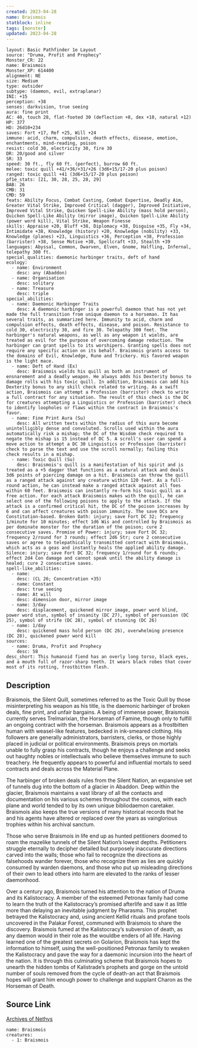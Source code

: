 ```yaml
---
created: 2023-04-28
name: Braismois
statblock: inline
tags: [monster]
updated: 2023-04-28
---
```

```statblock
layout: Basic Pathfinder 1e Layout
source: "Druma, Profit and Prophecy"
Monster_CR: 22
name: Braismois
Monster_XP: 614400
alignment: NE
size: Medium
type: outsider
subtype: (daemon, evil, extraplanar)
INI: +15
perception: +38
senses: darkvision, true seeing
aura: fine print
AC: 40, touch 28, flat-footed 30 (deflection +8, dex +10, natural +12)
HP: 377
HD: 26d10+234
saves: Fort +17, Ref +25, Will +24
immune: acid, charm, compulsion, death effects, disease, emotion, enchantments, mind-reading, poison
resist: cold 30, electricity 30, fire 30
DR: 20/good and silver
SR: 33
speed: 30 ft., fly 60 ft. (perfect), burrow 60 ft.
melee: toxic quill +41/+36/+31/+26 (3d6+15/17-20 plus poison)
ranged: toxic quill +41 (3d6+15/17-20 plus poison)
pf1e_stats: [21, 30, 28, 25, 28, 29]
BAB: 26
CMB: 31
CMD: 59
feats: Ability Focus, Combat Casting, Combat Expertise, Deadly Aim, Greater Vital Strike, Improved Critical (dagger), Improved Initiative, Improved Vital Strike, Quicken Spell-Like Ability (mass hold person), Quicken Spell-Like Ability (mirror image), Quicken Spell-Like Ability (power word kill), Vital Strike, Weapon Finesse
skills: Appraise +20, Bluff +38, Diplomacy +38, Disguise +35, Fly +34, Intimidate +38, Knowledge (history) +20, Knowledge (nobility) +33, Knowledge (planes) +23, Linguistics +36, Perception +38, Profession (barrister) +38, Sense Motive +38, Spellcraft +33, Stealth +39
languages: Abyssal, Common, Dwarven, Elven, Gnome, Halfling, Infernal, telepathy 300 ft.
special_qualities: daemonic harbinger traits, deft of hand
ecology:
  - name: Environment
    desc: any (Abaddon)
  - name: Organisation
    desc: solitary
  - name: Treasure
    desc: triple
special_abilities:
  - name: Daemonic Harbinger Traits
    desc: A daemonic harbinger is a powerful daemon that has not yet made the full transition from unique daemon to a horseman. It has several traits, as summarized here. Immunity to acid, charm and compulsion effects, death effects, disease, and poison. Resistance to cold 30, electricity 30, and fire 30. Telepathy 300 feet. The harbinger's natural weapons, as well as any weapon it wields, are treated as evil for the purpose of overcoming damage reduction. The harbinger can grant spells to its worshipers. Granting spells does not require any specific action on its behalf. Braismois grants access to the domains of Evil, Knowledge, Rune and Trickery. His favored weapon is the light mace.
  - name: Deft of Hand (Ex)
    desc: Braismois wields his quill as both an instrument of ensnarement and a deadly weapon. He always adds his Dexterity bonus to damage rolls with his toxic quill. In addition, Braismois can add his Dexterity bonus to any skill check related to writing. As a swift action, Braismois can attempt a Profession (barrister) check to write a full contract for any situation. The result of this check is the DC for creatures attempting a Linguistics or Profession (barrister) check to identify loopholes or flaws within the contract in Braismois's favor.
  - name: Fine Print Aura (Su)
    desc: All written texts within the radius of this aura become unintelligibly dense and convoluted. Scrolls used within the aura automatically risk a mishap; the DC of the Wisdom check required to negate the mishap is 15 instead of DC 5. A scroll's user can spend a move action to attempt a DC 30 Linguistics or Profession (barrister) check to parse the text and use the scroll normally; failing this check results in a mishap.
  - name: Toxic Quill (Su)
    desc: Braismois's quill is a manifestation of his spirit and is treated as a +5 dagger that functions as a natural attack and deals 3d6 points of piercing damage on a hit. Braismois can throw the quill as a ranged attack against any creature within 120 feet. As a full-round action, he can instead make a ranged attack against all foes within 60 feet. Braismois can instantly re-form his toxic quill as a free action. For each attack Braismois makes with the quill, he can select one of the following poisons to apply to the attack. If the attack is a confirmed critical hit, the DC of the poison increases by 6 and can affect creatures with poison immunity. The save DCs are Constitution-based. Broken Oath: injury; save Fort DC 32; frequency 1/minute for 10 minutes; effect 1d6 Wis and controlled by Braismois as per dominate monster for the duration of the poison; cure 2 consecutive saves. Promise of Power: injury; save Fort DC 32; frequency 2/round for 3 rounds; effect 2d6 Str; cure 2 consecutive saves or agree to telepathically transmitted contract with Braismois, which acts as a geas and instantly heals the applied ability damage. Silence: injury; save Fort DC 32; frequency 1/round for 6 rounds; effect 2d4 Con damage and cannot speak until the ability damage is healed; cure 2 consecutive saves.
spell-like_abilities:
  - name:
    desc: (CL 26; Concentration +35)
  - name: Constant
    desc: true seeing
  - name: At will
    desc: dimension door, mirror image
  - name: 3/day
    desc: displacement, quickened mirror image, power word blind, power word stun, symbol of insanity (DC 27), symbol of persuasion (DC 25), symbol of strife (DC 28), symbol of stunning (DC 26)
  - name: 1/day
    desc: quickened mass hold person (DC 26), overwhelming presence (DC 28), quickened power word kill
sources:
  - name: Druma, Profit and Prophecy
    desc: 58
desc_short: This humanoid fiend has an overly long torso, black eyes, and a mouth full of razor-sharp teeth. It wears black robes that cover most of its rotting, frostbitten flesh.
```
## Description
Braismois, the Silent Quill, sometimes referred to as the Toxic Quill by those misinterpreting his weapon as his title, is the daemonic harbinger of broken deals, fine print, and unfair bargains. A being of immense power, Braismois currently serves Trelmarixian, the Horseman of Famine, though only to fulfill an ongoing contract with the horseman. Braismois appears as a frostbitten human with weasel-like features, bedecked in ink-smeared clothing. His followers are generally administrators, barristers, clerks, or those highly placed in judicial or political environments. Braismois preys on mortals unable to fully grasp his contracts, though he enjoys a challenge and seeks out haughty nobles or intellectuals who believe themselves immune to such treachery. He frequently appears to powerful and influential mortals to seed contracts and deals across the Material Plane.

 The harbinger of broken deals rules from the Silent Nation, an expansive set of tunnels dug into the bottom of a glacier in Abaddon. Deep within the glacier, Braismois maintains a vast library of all the contacts and documentation on his various schemes throughout the cosmos, with each plane and world tended to by its own unique bibliodaemon caretaker. Braismois also keeps the true versions of many historical records that he and his agents have altered or replaced over the years as vainglorious trophies within his archival sanctum.

 Those who serve Braismois in life end up as hunted petitioners doomed to roam the mazelike tunnels of the Silent Nation’s lowest depths. Petitioners struggle eternally to decipher detailed but purposely inaccurate directions carved into the walls; those who fail to recognize the directions as falsehoods wander forever, those who recognize them as lies are quickly consumed by warden daemons, and those who put up misleading directions of their own to lead others into harm are elevated to the ranks of lesser daemonhood.

 Over a century ago, Braismois turned his attention to the nation of Druma and its Kalistocracy. A member of the esteemed Petronax family had come to learn the truth of the Kalistocracy’s promised afterlife and saw it as little more than delaying an inevitable judgment by Pharasma. This prophet betrayed the Kalistocracy and, using ancient Kellid rituals and profane tools uncovered in the Palakar Forest, communed with Braismois to share the discovery. Braismois fumed at the Kalistocracy’s subversion of death, as any daemon would in their role as the wouldbe enders of all life. Having learned one of the greatest secrets on Golarion, Braismois has kept the information to himself, using the well-positioned Petronax family to weaken the Kalistocracy and pave the way for a daemonic incursion into the heart of the nation. It is through this culminating scheme that Braismois hopes to unearth the hidden tombs of Kalistrade’s prophets and gorge on the untold number of souls removed from the cycle of death-an act that Braismois hopes will grant him enough power to challenge and supplant Charon as the Horseman of Death.
## Source Link
[Archives of Nethys](https://aonprd.com/MonsterDisplay.aspx?ItemName=Braismois)
```encounter-table
name: Braismois
creatures:
  - 1: Braismois
```

